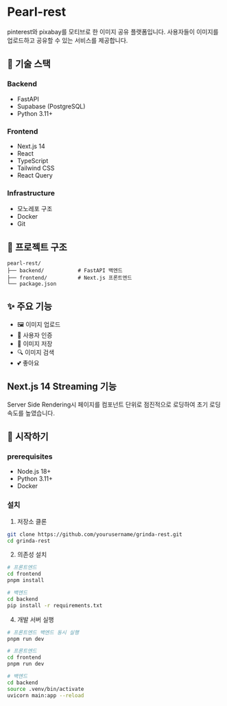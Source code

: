 # Pearl-rest

pinterest와 pixabay를 모티브로 한 이미지 공유 플랫폼입니다. 사용자들이 이미지를 업로드하고 공유할 수 있는 서비스를 제공합니다.

## 🚀 기술 스택

### Backend

- FastAPI
- Supabase (PostgreSQL)
- Python 3.11+

### Frontend

- Next.js 14
- React
- TypeScript
- Tailwind CSS
- React Query

### Infrastructure

- 모노레포 구조
- Docker
- Git

## 📁 프로젝트 구조

```
pearl-rest/
├── backend/           # FastAPI 백엔드
├── frontend/          # Next.js 프론트엔드
└── package.json
```

## ✨ 주요 기능

- 🖼️ 이미지 업로드
- 👤 사용자 인증
- 💾 이미지 저장
- 🔍 이미지 검색
- 💕 좋아요

## Next.js 14 Streaming 기능

Server Side Rendering시 페이지를 컴포넌트 단위로 점진적으로 로딩하여 초기 로딩 속도를 높였습니다.

## 🚀 시작하기

### prerequisites

- Node.js 18+
- Python 3.11+
- Docker

### 설치

1. 저장소 클론

```bash
git clone https://github.com/yourusername/grinda-rest.git
cd grinda-rest
```

2. 의존성 설치

```bash
# 프론트엔드
cd frontend
pnpm install

# 백엔드
cd backend
pip install -r requirements.txt
```

4. 개발 서버 실행

```bash
# 프론트엔드 백엔드 동시 실행
pnpm run dev

# 프론트엔드
cd frontend
pnpm run dev

# 백엔드
cd backend
source .venv/bin/activate
uvicorn main:app --reload
```
